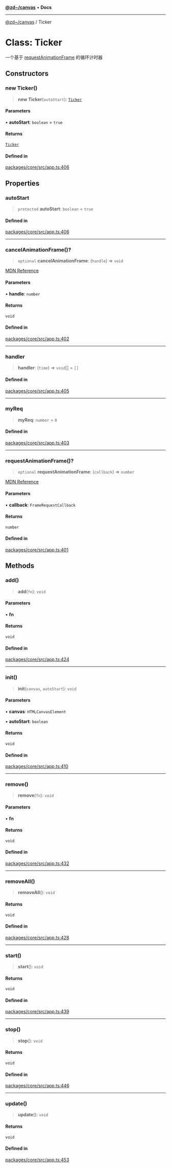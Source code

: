 [**@zd~/canvas**](../README.md) • **Docs**

***

[@zd~/canvas](../README.md) / Ticker

# Class: Ticker

一个基于 [requestAnimationFrame](https://developer.mozilla.org/zh-CN/docs/Web/API/Window/requestAnimationFrame) 的循环计时器

## Constructors

### new Ticker()

> **new Ticker**(`autoStart`): [`Ticker`](Ticker.md)

#### Parameters

• **autoStart**: `boolean` = `true`

#### Returns

[`Ticker`](Ticker.md)

#### Defined in

[packages/core/src/app.ts:406](https://github.com/zhuddan/canvas/blob/c11ee44ae428df81cce04f84fbeb069a37e4f15c/packages/core/src/app.ts#L406)

## Properties

### autoStart

> `protected` **autoStart**: `boolean` = `true`

#### Defined in

[packages/core/src/app.ts:406](https://github.com/zhuddan/canvas/blob/c11ee44ae428df81cce04f84fbeb069a37e4f15c/packages/core/src/app.ts#L406)

***

### cancelAnimationFrame()?

> `optional` **cancelAnimationFrame**: (`handle`) => `void`

[MDN Reference](https://developer.mozilla.org/docs/Web/API/DedicatedWorkerGlobalScope/cancelAnimationFrame)

#### Parameters

• **handle**: `number`

#### Returns

`void`

#### Defined in

[packages/core/src/app.ts:402](https://github.com/zhuddan/canvas/blob/c11ee44ae428df81cce04f84fbeb069a37e4f15c/packages/core/src/app.ts#L402)

***

### handler

> **handler**: (`time`) => `void`[] = `[]`

#### Defined in

[packages/core/src/app.ts:405](https://github.com/zhuddan/canvas/blob/c11ee44ae428df81cce04f84fbeb069a37e4f15c/packages/core/src/app.ts#L405)

***

### myReq

> **myReq**: `number` = `0`

#### Defined in

[packages/core/src/app.ts:403](https://github.com/zhuddan/canvas/blob/c11ee44ae428df81cce04f84fbeb069a37e4f15c/packages/core/src/app.ts#L403)

***

### requestAnimationFrame()?

> `optional` **requestAnimationFrame**: (`callback`) => `number`

[MDN Reference](https://developer.mozilla.org/docs/Web/API/DedicatedWorkerGlobalScope/requestAnimationFrame)

#### Parameters

• **callback**: `FrameRequestCallback`

#### Returns

`number`

#### Defined in

[packages/core/src/app.ts:401](https://github.com/zhuddan/canvas/blob/c11ee44ae428df81cce04f84fbeb069a37e4f15c/packages/core/src/app.ts#L401)

## Methods

### add()

> **add**(`fn`): `void`

#### Parameters

• **fn**

#### Returns

`void`

#### Defined in

[packages/core/src/app.ts:424](https://github.com/zhuddan/canvas/blob/c11ee44ae428df81cce04f84fbeb069a37e4f15c/packages/core/src/app.ts#L424)

***

### init()

> **init**(`canvas`, `autoStart`): `void`

#### Parameters

• **canvas**: `HTMLCanvasElement`

• **autoStart**: `boolean`

#### Returns

`void`

#### Defined in

[packages/core/src/app.ts:410](https://github.com/zhuddan/canvas/blob/c11ee44ae428df81cce04f84fbeb069a37e4f15c/packages/core/src/app.ts#L410)

***

### remove()

> **remove**(`fn`): `void`

#### Parameters

• **fn**

#### Returns

`void`

#### Defined in

[packages/core/src/app.ts:432](https://github.com/zhuddan/canvas/blob/c11ee44ae428df81cce04f84fbeb069a37e4f15c/packages/core/src/app.ts#L432)

***

### removeAll()

> **removeAll**(): `void`

#### Returns

`void`

#### Defined in

[packages/core/src/app.ts:428](https://github.com/zhuddan/canvas/blob/c11ee44ae428df81cce04f84fbeb069a37e4f15c/packages/core/src/app.ts#L428)

***

### start()

> **start**(): `void`

#### Returns

`void`

#### Defined in

[packages/core/src/app.ts:439](https://github.com/zhuddan/canvas/blob/c11ee44ae428df81cce04f84fbeb069a37e4f15c/packages/core/src/app.ts#L439)

***

### stop()

> **stop**(): `void`

#### Returns

`void`

#### Defined in

[packages/core/src/app.ts:446](https://github.com/zhuddan/canvas/blob/c11ee44ae428df81cce04f84fbeb069a37e4f15c/packages/core/src/app.ts#L446)

***

### update()

> **update**(): `void`

#### Returns

`void`

#### Defined in

[packages/core/src/app.ts:453](https://github.com/zhuddan/canvas/blob/c11ee44ae428df81cce04f84fbeb069a37e4f15c/packages/core/src/app.ts#L453)

